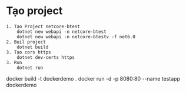 # Tạo project
    1. Tạo Project netcore-btest
        dotnet new webapi -n netcore-btest
        dotnet new webapi -n netcore-btestv -f net6.0
    2. Buil project
        dotnet build
    3. Tạo cors https
        dotnet dev-certs https
    3. Run
        dotnet run





docker build -t dockerdemo .
docker run -d -p 8080:80 --name testapp dockerdemo
